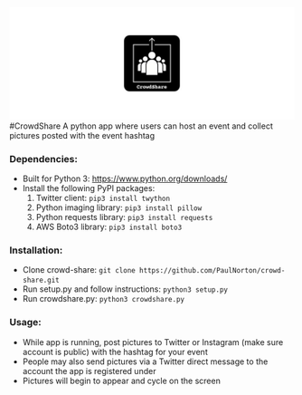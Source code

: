 ![CrowdShare](media/promo.jpg) 
#CrowdShare
A python app where users can host an event and collect pictures posted with the event hashtag

### Dependencies: ###

* Built for Python 3: https://www.python.org/downloads/
* Install the following PyPI packages:
	1. Twitter client: `pip3 install twython`
	2. Python imaging library: `pip3 install pillow`
	3. Python requests library: `pip3 install requests` 
	4. AWS Boto3 library: `pip3 install boto3`

### Installation: ###

* Clone crowd-share: `git clone https://github.com/PaulNorton/crowd-share.git`
* Run setup.py and follow instructions: `python3 setup.py`
* Run crowdshare.py: `python3 crowdshare.py`

### Usage: ###

* While app is running, post pictures to Twitter or Instagram (make sure account is public) with the hashtag for your event
* People may also send pictures via a Twitter direct message to the account the app is registered under
* Pictures will begin to appear and cycle on the screen
